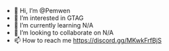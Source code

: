 - 👋 Hi, I’m @Pemwen
- 👀 I’m interested in GTAG
- 🌱 I’m currently learning N/A
- 💞️ I’m looking to collaborate on N/A
- 📫 How to reach me https://discord.gg/MKwkFrfBjS

<!---
Pemwen/Pemwen is a ✨ special ✨ repository because its `README.md` (this file) appears on your GitHub profile.
You can click the Preview link to take a look at your changes.
--->
